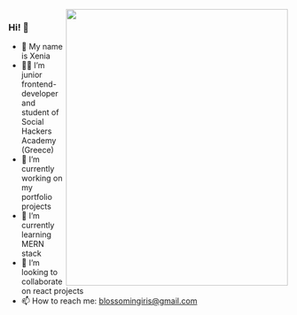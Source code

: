 <img src="https://user-images.githubusercontent.com/102720711/188442277-82a1b413-025d-424c-a59a-64f942319c66.jpg" width="400" height="500" align="right" /> 

### Hi! :vulcan_salute:

-  :star2: My name is Xenia
- :woman_technologist: I’m junior frontend-developer and student of Social Hackers Academy (Greece)
- 🔭 I’m currently working on my portfolio projects
- 🌱 I’m currently learning MERN stack
- 👯 I’m looking to collaborate on react projects
- 📫 How to reach me: blossomingiris@gmail.com


